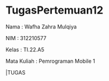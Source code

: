 # TugasPertemuan12

Nama : Wafha Zahra Mulqiya

NIM : 312210577

Kelas : TI.22.A5

Mata Kuliah : Pemrograman Mobile 1

|TUGAS
